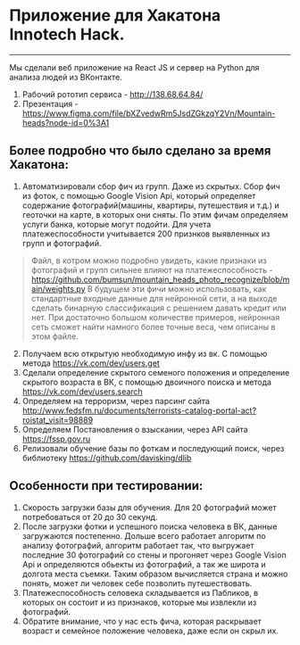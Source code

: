 # Приложение для Хакатона Innotech Hack.
------
Мы сделали веб приложение на React JS и сервер на Python для анализа людей из ВКонтакте.

1) Рабочий рототип сервиса - http://138.68.64.84/
2) Презентация - https://www.figma.com/file/bXZvedwRm5JsdZGkzqY2Vn/Mountain-heads?node-id=0%3A1

## Более подробно что было сделано за время Хакатона:
1) Автоматизировали сбор фич из групп. Даже из скрытых. Cбор фич из фоток, с помощью Google Vision Api, который определяет содержание фотографий(машины, квартиры, путешествия и т.д.) и геоточки на карте, в которых они сняты. По этим фичам определяем услуги банка, которые могут подойти. Для учета платежеспособности учитывается 200 признков выявленных из групп и фотографий.
> Файл, в котром можно подробно увидеть, какие признаки из фотографий и групп сильнее влияют на платежеспособность - https://github.com/bumsun/mountain_heads_photo_recognize/blob/main/weights.py
В будущем эти фичи можно использовать, как стандартные входные данные для нейронной сети, а на выходе сделать бинарную слассификация с решением давать кредит или нет. При достаточно большом количестве примеров, нейронная сеть сможет найти намного более точные веса, чем описаны в этом файле.
2) Получаем всю открытую необходимую инфу из вк. С помощью метода https://vk.com/dev/users.get
3) Сделали определение скрытого семеного положения и определение скрытого возраста в ВК, с помощью двоичного поиска и метода https://vk.com/dev/users.search
4) Определяем на терроризм, через парсинг сайта  http://www.fedsfm.ru/documents/terrorists-catalog-portal-act?roistat_visit=98889
5) Определяем Постановления о взыскании, через API сайта https://fssp.gov.ru
6) Релизовали обучение базы по фоткам и последующий поиск, через библиотеку https://github.com/davisking/dlib

## Особенности при тестировании:
1) Скорость загрузки базы для обучения. Для 20 фотографий может потребоваться от 20 до 30 секунд.
2) После загрузки фотки и успешного поиска человека в ВК, данные загружаются постепенно. Дольше всего работает алгоритм по анализу фотографий, алгоритм работает так, что выгружает последние 30 фотографий со стены и прогоняет через Google Vision Api и определяются обьекты из фотографий, а так же широта и долгота места съемки. Таким образом вычисляется страна и можно понять, может ли человек себе позволить путешествовать.
3) Платежеспособность селовека складывается из Пабликов, в которых он состоит и из признаков, которые мы извлекли из фотографий.
4) Обратите внимание, что у нас есть фича, которая раскрывает возраст и семейное положение человека, даже если он скрыл их.


